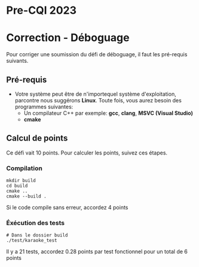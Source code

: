 # Pre-CQI 2023

# Correction - Déboguage

Pour corriger une soumission du défi de déboguage, il faut les pré-requis suivants.

## Pré-requis

 * Votre système peut être de n'importequel système d'exploitation, parcontre nous suggérons **Linux**. Toute fois, vous aurez besoin des programmes suivantes: 
   * Un compilateur C++ par exemple: **gcc**, **clang**, **MSVC (Visual Studio)**
   * **cmake**

## Calcul de points

Ce défi vait 10 points. Pour calculer les points, suivez ces étapes.

### Compilation
```shell script
mkdir build
cd build
cmake ..
cmake --build .
```

Si le code compile sans erreur, accordez 4 points


### Éxécution des tests
```shell script
# Dans le dossier build
./test/karaoke_test
```

Il y a 21 tests, accordez 0.28 points par test fonctionnel pour un total de 6 points
